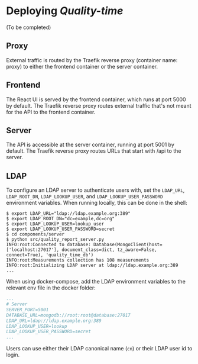 # Deploying *Quality-time*

(To be completed)

## Proxy

External traffic is routed by the Traefik reverse proxy (container name: proxy) to either the frontend container or the server container. 

## Frontend

The React UI is served by the frontend container, which runs at port 5000 by default. The Traefik reverse proxy routes external traffic that's not meant for the API to the frontend container. 

## Server

The API is accessible at the server container, running at port 5001 by default. The Traefik reverse proxy routes URLs that start with /api to the server.  

## LDAP

To configure an LDAP server to authenticate users with, set the `LDAP_URL`, `LDAP_ROOT_DN`, `LDAP_LOOKUP_USER`, and `LDAP_LOOKUP_USER_PASSWORD` environment variables. When running locally, this can be done in the shell:

```console
$ export LDAP_URL="ldap://ldap.example.org:389"
$ export LDAP_ROOT_DN="dc=example,dc=org"
$ export LDAP_LOOKUP_USER=lookup_user
$ export LDAP_LOOKUP_USER_PASSWORD=secret
$ cd components/server
$ python src/quality_report_server.py
INFO:root:Connected to database: Database(MongoClient(host=['localhost:27017'], document_class=dict, tz_aware=False, connect=True), 'quality_time_db')
INFO:root:Measurements collection has 108 measurements
INFO:root:Initializing LDAP server at ldap://ldap.example.org:389
...
```

When using docker-compose, add the LDAP environment variables to the relevant env file in the docker folder:

```yaml
...
# Server
SERVER_PORT=5001
DATABASE_URL=mongodb://root:root@database:27017
LDAP_URL=ldap://ldap.example.org:389
LDAP_LOOKUP_USER=lookup
LDAP_LOOKUP_USER_PASSWORD=secret
...
```

Users can use either their LDAP canonical name (`cn`) or their LDAP user id to login.
